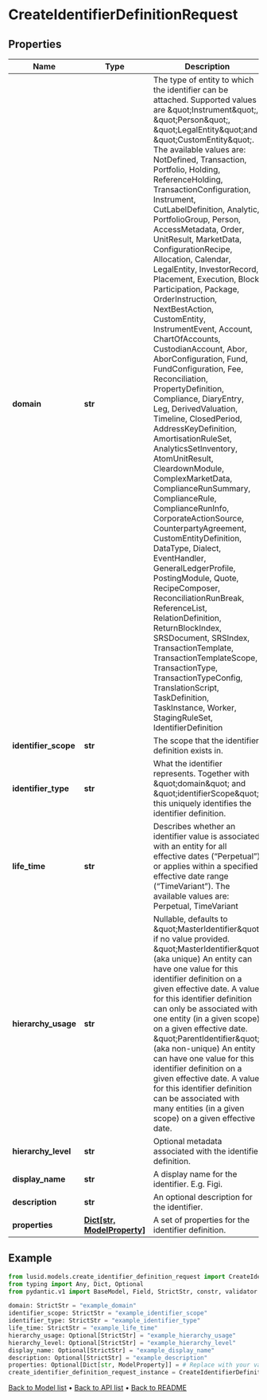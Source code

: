 # CreateIdentifierDefinitionRequest

## Properties
Name | Type | Description | Notes
------------ | ------------- | ------------- | -------------
**domain** | **str** | The type of entity to which the identifier can be attached. Supported values are \&quot;Instrument\&quot;, \&quot;Person\&quot;, \&quot;LegalEntity\&quot;and \&quot;CustomEntity\&quot;. The available values are: NotDefined, Transaction, Portfolio, Holding, ReferenceHolding, TransactionConfiguration, Instrument, CutLabelDefinition, Analytic, PortfolioGroup, Person, AccessMetadata, Order, UnitResult, MarketData, ConfigurationRecipe, Allocation, Calendar, LegalEntity, InvestorRecord, Placement, Execution, Block, Participation, Package, OrderInstruction, NextBestAction, CustomEntity, InstrumentEvent, Account, ChartOfAccounts, CustodianAccount, Abor, AborConfiguration, Fund, FundConfiguration, Fee, Reconciliation, PropertyDefinition, Compliance, DiaryEntry, Leg, DerivedValuation, Timeline, ClosedPeriod, AddressKeyDefinition, AmortisationRuleSet, AnalyticsSetInventory, AtomUnitResult, CleardownModule, ComplexMarketData, ComplianceRunSummary, ComplianceRule, ComplianceRunInfo, CorporateActionSource, CounterpartyAgreement, CustomEntityDefinition, DataType, Dialect, EventHandler, GeneralLedgerProfile, PostingModule, Quote, RecipeComposer, ReconciliationRunBreak, ReferenceList, RelationDefinition, ReturnBlockIndex, SRSDocument, SRSIndex, TransactionTemplate, TransactionTemplateScope, TransactionType, TransactionTypeConfig, TranslationScript, TaskDefinition, TaskInstance, Worker, StagingRuleSet, IdentifierDefinition | 
**identifier_scope** | **str** | The scope that the identifier definition exists in. | 
**identifier_type** | **str** | What the identifier represents. Together with \&quot;domain\&quot; and \&quot;identifierScope\&quot; this uniquely identifies the identifier definition. | 
**life_time** | **str** | Describes whether an identifier value is associated with an entity for all effective dates (“Perpetual”) or applies within a specified effective date range (“TimeVariant”). The available values are: Perpetual, TimeVariant | 
**hierarchy_usage** | **str** | Nullable, defaults to \&quot;MasterIdentifier\&quot; if no value provided. \&quot;MasterIdentifier\&quot; (aka unique) An entity can have one value for this identifier definition on a given effective date. A value for this identifier definition can only be associated with one entity (in a given scope) on a given effective date. \&quot;ParentIdentifier\&quot; (aka non-unique) An entity can have one value for this identifier definition on a given effective date. A value for this identifier definition can be associated with many entities (in a given scope) on a given effective date. | [optional] 
**hierarchy_level** | **str** | Optional metadata associated with the identifier definition. | [optional] 
**display_name** | **str** | A display name for the identifier. E.g. Figi. | [optional] 
**description** | **str** | An optional description for the identifier. | [optional] 
**properties** | [**Dict[str, ModelProperty]**](ModelProperty.md) | A set of properties for the identifier definition. | [optional] 
## Example

```python
from lusid.models.create_identifier_definition_request import CreateIdentifierDefinitionRequest
from typing import Any, Dict, Optional
from pydantic.v1 import BaseModel, Field, StrictStr, constr, validator

domain: StrictStr = "example_domain"
identifier_scope: StrictStr = "example_identifier_scope"
identifier_type: StrictStr = "example_identifier_type"
life_time: StrictStr = "example_life_time"
hierarchy_usage: Optional[StrictStr] = "example_hierarchy_usage"
hierarchy_level: Optional[StrictStr] = "example_hierarchy_level"
display_name: Optional[StrictStr] = "example_display_name"
description: Optional[StrictStr] = "example_description"
properties: Optional[Dict[str, ModelProperty]] = # Replace with your value
create_identifier_definition_request_instance = CreateIdentifierDefinitionRequest(domain=domain, identifier_scope=identifier_scope, identifier_type=identifier_type, life_time=life_time, hierarchy_usage=hierarchy_usage, hierarchy_level=hierarchy_level, display_name=display_name, description=description, properties=properties)

```

[Back to Model list](../README.md#documentation-for-models) &#8226; [Back to API list](../README.md#documentation-for-api-endpoints) &#8226; [Back to README](../README.md)

